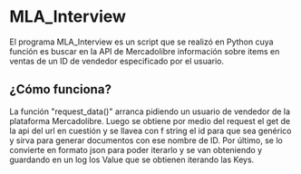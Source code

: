 # MLA_Interview

El programa MLA_Interview es un script que se realizó en Python cuya función es buscar en la API de Mercadolibre información sobre items en ventas
de un ID de vendedor especificado por el usuario.

## ¿Cómo funciona?

La función "request_data()" arranca pidiendo un usuario de vendedor de la plataforma Mercadolibre. Luego se obtiene por medio del request el get
de la api del url en cuestión y se llavea con f string el id para que sea genérico y sirva para generar documentos con ese nombre de ID.
Por último, se lo convierte en formato json para poder iterarlo y se van obteniendo y guardando en un log los Value que se obtienen iterando las Keys.
